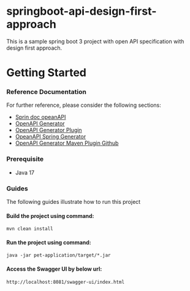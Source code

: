 # springboot-api-design-first-approach
This is a sample spring boot 3 project with open API specification with design first approach.

# Getting Started

### Reference Documentation
For further reference, please consider the following sections:

* [Sprin doc opeanAPI](https://springdoc.org/)
* [OpenAPI Generator](https://openapi-generator.tech/)
* [OpenAPI Generator Plugin](https://openapi-generator.tech/docs/plugins)
* [OpeanAPI Spring Generator](https://openapi-generator.tech/docs/generators/spring)
* [OpenAPI Generator Maven Plugin Github](https://github.com/OpenAPITools/openapi-generator/tree/master/modules/openapi-generator-maven-plugin)


### Prerequisite
* Java 17

### Guides
The following guides illustrate how to run this project

#### Build the project using command: 
`mvn clean install`

#### Run the project using command:
`java -jar pet-application/target/*.jar`

#### Access the Swagger UI by below url:
`http://localhost:8081/swagger-ui/index.html`




